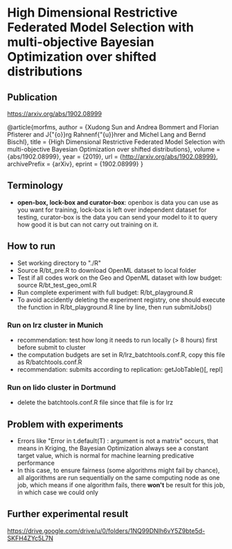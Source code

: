 # High Dimensional Restrictive Federated Model Selection with multi-objective Bayesian Optimization over shifted distributions

## Publication

https://arxiv.org/abs/1902.08999

@article{morfms,
  author    = {Xudong Sun and
               Andrea Bommert and
               Florian Pfisterer and
               J{\"{o}}rg Rahnenf{\"{u}}hrer and
               Michel Lang and
               Bernd Bischl},
  title     = {High Dimensional Restrictive Federated Model Selection with multi-objective
               Bayesian Optimization over shifted distributions},
  volume    = {abs/1902.08999},
  year      = {2019},
  url       = {http://arxiv.org/abs/1902.08999},
  archivePrefix = {arXiv},
  eprint    = {1902.08999}
}

## Terminology
- **open-box, lock-box and curator-box**: openbox is data you can use as you want for training, lock-box is left over independent dataset for testing,  curator-box is the data you can send your model to it to query how good it is but can not carry out training on it. 

## How to run
- Set working directory to "./R"
- Source R/bt_pre.R to download OpenML dataset to local folder
- Test if all codes work on the Geo and OpenML dataset with low budget: source R/bt_test_geo_oml.R 
- Run complete experiment with full budget: R/bt_playground.R
- To avoid accidently deleting the experiment registry, one should execute the function in
  R/bt_playground.R line by line, then run submitJobs()

### Run on lrz cluster in Munich
- recommendation: test how long it needs to run locally (> 8 hours) first before submit to cluster
- the computation budgets are set in R/lrz_batchtools.conf.R, copy this file as R/batchtools.conf.R
- recommendation: submits according to replication: getJobTable()[, repl]

### Run on lido cluster in Dortmund
- delete the batchtools.conf.R file since that file is for lrz

## Problem with experiments
- Errors like "Error in t.default(T) : argument is not a matrix" occurs, that means in Kriging, the Bayesian Optimization always see a constant target value, which is normal for machine learning predicative performance
- In this case, to ensure fairness (some algorithms might fail by chance), all algorithms are run sequentially on the same computing node as one job, which means if one algorithm fails, there **won't** be result for this job, in which case we could only 

## Further experimental result
https://drive.google.com/drive/u/0/folders/1NQ99DNIh6vY5Z9bte5d-SKFH4ZYc5L7N

